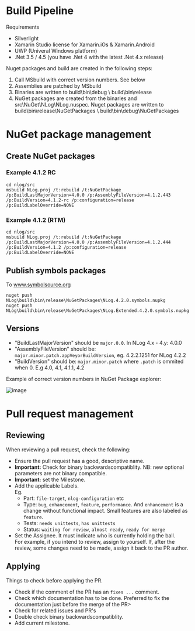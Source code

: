 Build Pipeline 
===

Requirements

- Silverlight
- Xamarin Studio license for Xamarin.iOs & Xamarin.Android
- UWP (Univeral Windows platform)
- .Net 3.5 / 4.5 (you have .Net 4 with the latest .Net 4.x release)

Nuget packages and build are created in the following steps:


1. Call MSbuild with correct version numbers.  See below
2. Assemblies are patched by MSbuild
3. Binaries are written to build\bin\debug \ build\bin\release
4. NuGet packages are created from the binaries and src\NuGet\NLog\NLog.nuspec. Nuget packages are written to build\bin\release\NuGetPackages \ build\bin\debug\NuGetPackages



NuGet package management
===


## Create NuGet packages

### Example 4.1.2 RC

```
cd nlog/src
msbuild NLog.proj /t:rebuild /t:NuGetPackage  /p:BuildLastMajorVersion=4.0.0 /p:AssemblyFileVersion=4.1.2.443 /p:BuildVersion=4.1.2-rc /p:configuration=release /p:BuildLabelOverride=NONE
```

### Example 4.1.2 (RTM)

```
cd nlog/src
msbuild NLog.proj /t:rebuild /t:NuGetPackage  /p:BuildLastMajorVersion=4.0.0 /p:AssemblyFileVersion=4.1.2.444 /p:BuildVersion=4.1.2 /p:configuration=release /p:BuildLabelOverride=NONE
```

## Publish symbols packages

To www.symbolsource.org

```
nuget push NLog\build\bin\release\NuGetPackages\NLog.4.2.0.symbols.nupkg
nuget push NLog\build\bin\release\NuGetPackages\NLog.Extended.4.2.0.symbols.nupkg
```

## Versions

- "BuildLastMajorVersion" should be `major.0.0`. In NLog 4.x - 4.y: 4.0.0
- "AssemblyFileVersion" should be: `major.minor.patch.appVeyorBuildVersion`, eg. 4.2.2.1251 for NLog 4.2.2
- "BuildVersion" should be: `major.minor.patch` where `.patch` is ommited when 0. E.g 4.0, 4.1, 4.1.1, 4.2

Example of correct version numbers in NuGet Package explorer:

![image](https://cloud.githubusercontent.com/assets/5808377/11546997/fbfad58a-9950-11e5-952d-f7369f747089.png)


Pull request management
===

Reviewing
---
When reviewing a pull request, check the following:

- Ensure the pull request has a good, descriptive name.
- **Important:** Check for binary backwardscompatiblity. NB: new optional parameters are not binary compatible.
- **Important:** set the Milestone.
- Add the applicable Labels.  
  Eg.
  - Part: `file-target`, `nlog-configuration` etc
  - Type: `bug`, `enhancement`, `feature`, `performance`. And  `enhancement` is a change without functional impact. Small features are also labeled as `feature`.
  - Tests: `needs unittests`, `has unittests`
  - Status: `waiting for review`, `almost ready`, `ready for merge`
- Set the Assignee. It must indicate who is currently holding the ball.   
  For example, if you intend to review, assign to yourself. If, after the review, some changes need to be made, assign it back to the PR author.


Applying
---
Things to check before applying the PR.

- Check if the comment of the PR has an `fixes ...` comment.
- Check which documentation has to be done. Preferred to fix the documentation just before the merge of the PR>
- Check for related issues and PR's
- Double check binary backwardscompatiblity.
- Add current milestone.

